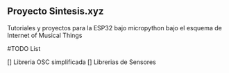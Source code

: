## Proyecto Sintesis.xyz

Tutoriales y proyectos para la ESP32 bajo micropython bajo el esquema de Internet of Musical Things


#TODO List

[] Libreria OSC simplificada
[] Librerias de Sensores
